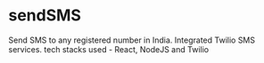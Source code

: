 # sendSMS
Send SMS to any registered number in India. Integrated Twilio SMS services. tech stacks used - React, NodeJS and Twilio
